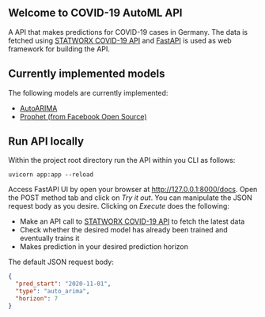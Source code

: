 ## Welcome to COVID-19 AutoML API	

A API that makes predictions for COVID-19 cases in Germany. The data is fetched using [STATWORX COVID-19 API](https://github.com/STATWORX/covid-19-api)
and [FastAPI](https://fastapi.tiangolo.com/) is used as web framework for building the API.

## Currently implemented models

The following models are currently implemented:

- [AutoARIMA](https://www.sktime.org/en/latest/modules/auto_generated/sktime.forecasting.arima.AutoARIMA.html#sktime.forecasting.arima.AutoARIMA)
- [Prophet (from Facebook Open Source)](https://facebook.github.io/prophet/)

## Run API locally

Within the project root directory run the API within you CLI as follows:

```shell
uvicorn app:app --reload
```

Access FastAPI UI by open your browser at http://127.0.0.1:8000/docs. Open the POST method tab and click on *Try it out*.
You can manipulate the JSON request body as you desire. Clicking on *Execute* does the following:
 
- Make an API call to [STATWORX COVID-19 API](https://github.com/STATWORX/covid-19-api) to fetch the latest data
- Check whether the desired model has already been trained and eventually trains it 
- Makes prediction in your desired prediction horizon

The default JSON request body:
```json
{
  "pred_start": "2020-11-01",
  "type": "auto_arima",
  "horizon": 7
}
```




